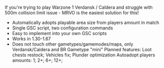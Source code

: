 If you're trying to play Warzone 1 Verdansk / Caldera and struggle with 500m collision limit issue - MRVO is the easiest solution for this!
- Automatically adopts playable area size from players amount in match
- Single GSC script, two configuration commands
- Easy to implement into your own GSC scripts
- Works in 1.30-1.67
- Does not touch other gametypes/gamemodes/maps, only Verdansk/Caldera and BR Gametype "mini"
Planned features: Loot chests restock; Vehicles fix; Plunder optimization
Autoadopt players amounts: 1; 2+; 6+; 12+;
